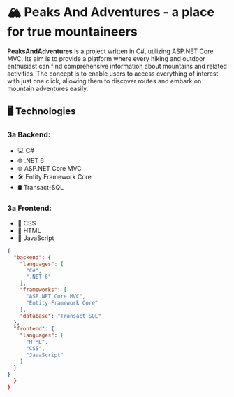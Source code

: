 <h1>🏔️ Peaks And Adventures - a place for true mountaineers </h1>
<p> <strong>PeaksAndAdventures</strong> is a project written in C#, utilizing ASP.NET Core MVC. Its aim is to provide a platform where every hiking and outdoor enthusiast can find comprehensive information about mountains and related activities. The concept is to enable users to access everything of interest with just one click, allowing them to discover routes and embark on mountain adventures easily.</p>
<h2>🖥️ Technologies </h2>

### За Backend:

- 💻 C#
- 🌐 .NET 6
- 🌐 ASP.NET Core MVC
- 🛠️ Entity Framework Core
- 🛢️ Transact-SQL

### За Frontend:

- 🎨 CSS
- 📄 HTML
- 🚀 JavaScript

```json
{
  "backend": {
    "languages": [
      "C#",
      ".NET 6"
    ],
    "frameworks": [
      "ASP.NET Core MVC",
      "Entity Framework Core"
    ],
    "database": "Transact-SQL"
  },
  "frontend": {
    "languages": [
      "HTML",
      "CSS",
      "JavaScript"
    ]
  }
}
  }
}
